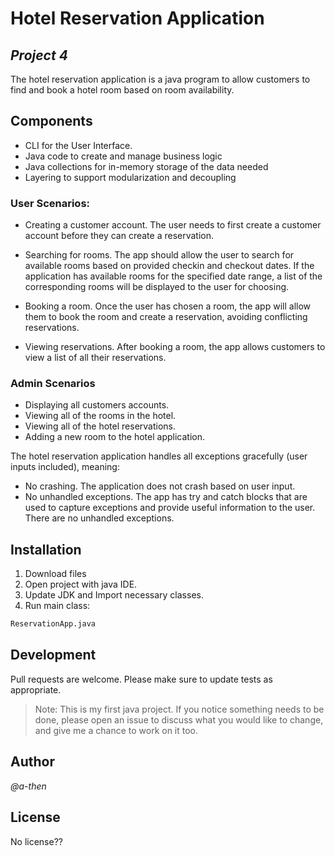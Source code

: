 # Hotel Reservation Application 
## _Project 4_

The hotel reservation application is a java program to allow customers to find and book a hotel room based on room availability. 

## Components

- CLI for the User Interface.
- Java code to create and manage business logic
- Java collections for in-memory storage of the data needed
- Layering to support modularization and decoupling
 
### User Scenarios:
- Creating a customer account. The user needs to first create a customer account before they can create a reservation.

- Searching for rooms. The app should allow the user to search for available rooms based on provided checkin and checkout dates. If the application has available rooms for the specified date range, a list of the corresponding rooms will be displayed to the user for choosing.

- Booking a room. Once the user has chosen a room, the app will allow them to book the room and create a reservation, avoiding conflicting reservations.

- Viewing reservations. After booking a room, the app allows customers to view a list of all their reservations.

### Admin Scenarios
- Displaying all customers accounts.
- Viewing all of the rooms in the hotel.
- Viewing all of the hotel reservations.
- Adding a new room to the hotel application.

The hotel reservation application handles all exceptions gracefully (user inputs included), meaning:
- No crashing. The application does not crash based on user input.
- No unhandled exceptions. The app has try and catch blocks that are used to capture exceptions and provide useful information to the user. There are no unhandled exceptions.

## Installation
1. Download files
2. Open project with java IDE. 
3. Update JDK and Import necessary classes.
4. Run main class: 
```sh
ReservationApp.java
```

## Development
Pull requests are welcome. Please make sure to update tests as appropriate.

> Note: This is my first java project. If you notice something needs to be done, please open an issue to discuss what you would like to change, and give me a chance to work on it too. 


## Author
_@a-then_

## License
No license??
